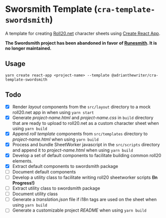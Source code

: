# Sworsmith Template (`cra-template-swordsmith`)

A template for creating [Roll20.net](https://roll20.net) character sheets using [Create React App](https://github.com/facebook/create-react-app).

__The Swordsmith project has been abandoned in favor of [Runesmith](https://github.com/adrianthewriter/runesmith). It is no longer maintained.__

## Usage

```
yarn create react-app <project-name> --template @adrianthewriter/cra-template-swordsmith
```

## Todo

- [x] Render _layout_ components from the `src/layout` directory to a mock roll20.net app in when using `yarn start`
- [x] Generate _project-name.html_ and _project-name.css_ in `build` directory that are ready to upload to roll20.net as a custom character sheet when using `yarn build`
- [x] Append _roll template_ components from `src/templates` directory to _project-name.html_ when using `yarn build`
- [x] Process and bundle SheetWorker javascript in the `src/scripts` directory and append it to _project-name.html_ when using `yarn build`
- [x] Develop a set of default components to facilitate building common roll20 elements.
- [x] Extract default components to swordsmith package
- [ ] Document default components
- [ ] Develop a utility class to facilitate writing roll20 sheetworker scripts **(In Progress!)**
- [ ] Extract utility class to swordsmith package
- [ ] Document utility class
- [ ] Generate a _translation.json_ file if i18n tags are used on the sheet when using `yarn build`
- [ ] Generate a customizable project _README_ when using `yarn build`
